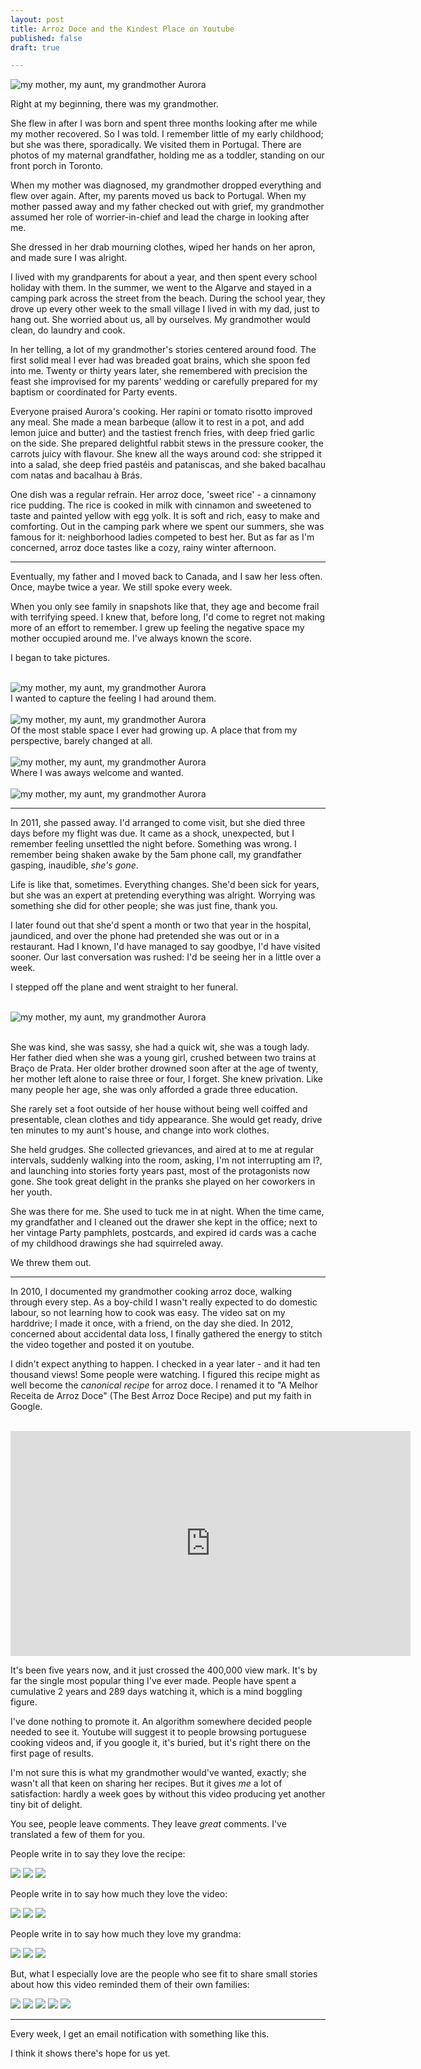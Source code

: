 ```yaml
---
layout: post
title: Arroz Doce and the Kindest Place on Youtube
published: false
draft: true

---
```


<!--<h3>Saying goodbye to my grandmother; rice pudding and the kindest place on youtube</h3>-->
<img src="/img/auroraeasmeninas2.jpg" title="my mother, my aunt, my grandmother Aurora" />

Right at my beginning, there was my grandmother. 

She flew in after I was born and spent three months looking after me while my mother recovered. So I was told. I remember little of my early childhood; but she was there, sporadically. We visited them in Portugal. There are photos of my maternal grandfather, holding me as a toddler, standing on our front porch in Toronto.

When my mother was diagnosed, my grandmother dropped everything and flew over again. After, my parents moved us back to Portugal. When my mother passed away and my father checked out with grief, my grandmother assumed her role of worrier-in-chief and lead the charge in looking after me. 

She dressed in her drab mourning clothes, wiped her hands on her apron, and made sure I was alright. 

I lived with my grandparents for about a year, and then spent every school holiday with them. In the summer, we went to the Algarve and stayed in a camping park across the street from the beach. During the school year, they drove up every other week to the small village I lived in with my dad, just to hang out. She worried about us, all by ourselves. My grandmother would clean, do laundry and cook.

In her telling, a lot of my grandmother's stories centered around food. The first solid meal I ever had was breaded goat brains, which she spoon fed into me. Twenty or thirty years later, she remembered with precision the feast she improvised for my parents' wedding or carefully prepared for my baptism or coordinated for Party events.

Everyone praised Aurora's cooking. Her rapini or tomato risotto improved any meal. She made a mean barbeque (allow it to rest in a pot, and add lemon juice and butter) and the tastiest french fries, with deep fried garlic on the side. She prepared delightful rabbit stews in the pressure cooker, the carrots juicy with flavour. She knew all the ways around cod: she stripped it into a salad, she deep fried pastéis and pataniscas, and she baked bacalhau com natas and bacalhau à Brás. 

One dish was a regular refrain. Her arroz doce, 'sweet rice' - a cinnamony rice pudding. The rice is cooked in milk with cinnamon and sweetened to taste and painted yellow with egg yolk. It is soft and rich, easy to make and comforting. Out in the camping park where we spent our summers, she was famous for it: neighborhood ladies competed to best her. But as far as I'm concerned, arroz doce tastes like a cozy, rainy winter afternoon. 


<!---
---
<img src="/img/aurora3.jpg" title="my mother, my aunt, my grandmother Aurora" />

---
-->

---

Eventually, my father and I moved back to Canada, and I saw her less often. Once, maybe twice a year. We still spoke every week.

When you only see family in snapshots like that, they age and become frail with terrifying speed. I knew that, before long, I'd come to regret not making more of an effort to remember. I grew up feeling the negative space my mother occupied around me. I've always known the score.

I began to take pictures.
<br>
<br>

<img src="/img/aurora-4.jpg" title="my mother, my aunt, my grandmother Aurora" />

<br>
I wanted to capture the feeling I had around them.
<br>
<br>


<img src="/img/aurora.food.jpg" title="my mother, my aunt, my grandmother Aurora" />

<br>
Of the most stable space I ever had growing up. A place that from my perspective, barely changed at all.
<br>
<br>

<img src="/img/ferrer.jpg" title="my mother, my aunt, my grandmother Aurora" />

<br>
Where I was aways welcome and wanted.
<br>
<br>

<img src="/img/aurora.jpg" title="my mother, my aunt, my grandmother Aurora" />

---

In 2011, she passed away. I'd arranged to come visit, but she died three days before my flight was due. It came as a shock, unexpected, but I remember feeling unsettled the night before. Something was wrong. I remember being shaken awake by the 5am phone call, my grandfather gasping, inaudible, _she's gone_. 

Life is like that, sometimes. Everything changes. She'd been sick for years, but she was an expert at pretending everything was alright. Worrying was something she did for other people; she was just fine, thank you. 

I later found out that she'd spent a month or two that year in the hospital, jaundiced, and over the phone had pretended she was out or in a restaurant. Had I known, I'd have managed to say goodbye, I'd have visited sooner. Our last conversation was rushed: I'd be seeing her in a little over a week. 

I stepped off the plane and went straight to her funeral.

<br>
<img src="/img/aurora.funeral.jpg" title="my mother, my aunt, my grandmother Aurora" />
<br>
<br>

She was kind, she was sassy, she had a quick wit, she was a tough lady. Her father died when she was a young girl, crushed between two trains at Braço de Prata. Her older brother drowned soon after at the age of twenty, her mother left alone to raise three or four, I forget. She knew privation. Like many people her age, she was only afforded a grade three education.

She rarely set a foot outside of her house without being well coiffed and presentable, clean clothes and tidy appearance. She would get ready, drive ten minutes to my aunt's house, and change into work clothes.

She held grudges. She collected grievances, and aired at to me at regular intervals, suddenly walking into the room, asking, I'm not interrupting am I?, and launching into stories forty years past, most of the protagonists now gone. She took great delight in the pranks she played on her coworkers in her youth.

She was there for me. She used to tuck me in at night. When the time came, my grandfather and I cleaned out the drawer she kept in the office; next to her vintage Party pamphlets, postcards, and expired id cards was a cache of my childhood drawings she had squirreled away.

We threw them out.

---

In 2010, I documented my grandmother cooking arroz doce, walking through every step. As a boy-child I wasn't really expected to do domestic labour, so not learning how to cook was easy. The video sat on my harddrive; I made it once, with a friend, on the day she died. In 2012, concerned about accidental data loss, I finally gathered the energy to stitch the video together and posted it on youtube.


I didn't expect anything to happen. I checked in a year later - and it had ten thousand views! Some people were watching. I figured this recipe might as well become the _canonical recipe_ for arroz doce. I renamed it to "A Melhor Receita de Arroz Doce" (The Best Arroz Doce Recipe) and put my faith in Google.

<br>
<iframe width="640" height="360" src="https://www.youtube.com/embed/KTaheuNBvOM?rel=0" frameborder="0" allowfullscreen></iframe>

<br>


It's been five years now, and it just crossed the 400,000 view mark. It's by far the single most popular thing I've ever made. People have spent a cumulative 2 years and 289 days watching it, which is a mind boggling figure.

I've done nothing to promote it. An algorithm somewhere decided people needed to see it. Youtube will suggest it to people browsing portuguese cooking videos and, if you google it, it's buried, but it's right there on the first page of results. 

I'm not sure this is what my grandmother would've wanted, exactly; she wasn't all that keen on sharing her recipes. But it gives _me_ a lot of satisfaction: hardly a week goes by without this video producing yet another tiny bit of delight.

You see, people leave comments. They leave _great_ comments. I've translated a few of them for you.

People write in to say they love the recipe:


<img src='/img/arrozdoce.comment02.png'/>
<img src='/img/arrozdoce.comment12.png'/>
<img src='/img/arrozdoce.comment14.png'/>

People write in to say how much they love the video:


<img src='/img/arrozdoce.comment01.png'/>
<img src='/img/arrozdoce.comment07.png'/>
<img src='/img/arrozdoce.comment19.png'/>

People write in to say how much they love my grandma:


<img src='/img/arrozdoce.comment04.png'/>
<!--<img src='/img/arrozdoce.comment10.png'/>-->
<img src='/img/arrozdoce.comment11.png'/>
<!--<img src='/img/arrozdoce.comment13.png'/>-->
<img src='/img/arrozdoce.comment20.png'/>


But, what I especially love are the people who see fit to share small stories about how this video reminded them of their own families:


<img src='/img/arrozdoce.comment08.png'/>
<img src='/img/arrozdoce.comment09.png'/>
<img src='/img/arrozdoce.comment15.png'/>
<img src='/img/arrozdoce.comment17.png'/>
<img src='/img/arrozdoce.comment22.png'/>

---

Every week, I get an email notification with something like this.

I think it shows there's hope for us yet. 
